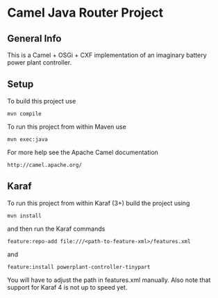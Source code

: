 Camel Java Router Project
=========================

General Info
------------
This is a Camel + OSGi + CXF implementation of an imaginary battery power plant controller.

Setup
-----

To build this project use

    mvn compile

To run this project from within Maven use

    mvn exec:java

For more help see the Apache Camel documentation

    http://camel.apache.org/
    
Karaf
-----
    
To run this project from within Karaf (3+) build the project using 

	mvn install

and then run the Karaf commands

	feature:repo-add file:///<path-to-feature-xml>/features.xml
	
and

	feature:install powerplant-controller-tinypart
	
You will have to adjust the path in features.xml manually. Also note that support for
Karaf 4 is not up to speed yet.
